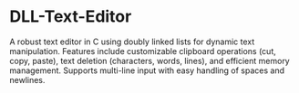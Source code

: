 # DLL-Text-Editor
A robust text editor in C using doubly linked lists for dynamic text manipulation. Features include customizable clipboard operations (cut, copy, paste), text deletion (characters, words, lines), and efficient memory management. Supports multi-line input with easy handling of spaces and newlines.
